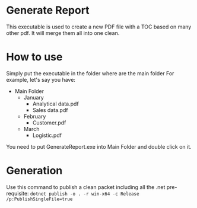 ﻿# Generate Report
This executable is used to create a new PDF file with a TOC based on many other pdf. It will merge them all into one clean.

# How to use
Simply put the executable in the folder where are the main folder
For example, let's say you have:
- Main Folder
  - January
    - Analytical data.pdf
    - Sales data.pdf
  - February
    - Customer.pdf
  - March
    - Logistic.pdf

You need to put GenerateReport.exe into Main Folder and double click on it.

# Generation
Use this command to publish a clean packet including all the .net pre-requisite: `dotnet publish -o . -r win-x64 -c Release /p:PublishSingleFile=true`
